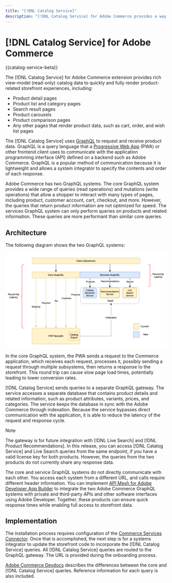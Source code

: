 ```yaml
---
title: "[!DNL Catalog Service]"
description: "[!DNL Catalog Service] for Adobe Commerce provides a way to retrieve the contents of Product Display Pages and Product List Pages faster than the native Adobe Commerce GraphQL queries."
---
```


# [!DNL Catalog Service] for Adobe Commerce

{{catalog-service-beta}}

The [!DNL Catalog Service] for Adobe Commerce extension provides rich view-model (read-only) catalog data to quickly and fully render product-related storefront experiences, including:

*  Product detail pages
*  Product list and category pages
*  Search result pages
*  Product carousels
*  Product comparison pages
*  Any other pages that render product data, such as cart, order, and wish list pages

The [!DNL Catalog Service] uses [GraphQL](https://graphql.org/) to request and receive product data. GraphQL is a query language that a [Progressive Web App](https://developer.adobe.com/commerce/pwa-studio/) (PWA) or other frontend client uses to communicate with the application programming interface (API) defined on a backend such as Adobe Commerce. GraphQL is a popular method of communication because it is lightweight and allows a system integrator to specify the contents and order of each response.

Adobe Commerce has two GraphQL systems. The core GraphQL system provides a wide range of queries (read operations) and mutations (write operations) that allow a shopper to interact with many types of pages, including product, customer account, cart, checkout, and more. However, the queries that return product information are not optimized for speed. The services GraphQL system can only perform queries on products and related information. These queries are more performant than similar core queries.

## Architecture

The following diagram shows the two GraphQL systems:

![Catalog architecture diagram](assets/catalog-service-architecture.png)

In the core GraphQL system, the PWA sends a request to the Commerce application, which receives each request, processes it, possibly sending a request through multiple subsystems, then returns a response to the storefront. This round trip can cause slow page load times, potentially leading to lower conversion rates.

[!DNL Catalog Service] sends queries to a separate GraphQL gateway. The service accesses a separate database that contains product details and related information, such as product attributes, variants, prices, and categories. The service keeps the database in sync with the Adobe Commerce through indexation.
Because the service bypasses direct communication with the application, it is able to reduce the latency of the request and response cycle.

>[!NOTE]
>
>The gateway is for future integration with [!DNL Live Search] and [!DNL Product Recommendations]. In this release, you can access [!DNL Catalog Service] and Live Search queries from the same endpoint, if you have a valid license key for both products. However, the queries from the two products do not currently share any response data.

The core and service GraphQL systems do not directly communicate with each other. You access each system from a different URL, and calls require different header information. You can implement [API Mesh for Adobe Developer App Builder](https://developer.adobe.com/graphql-mesh-gateway/) to integrate the two Adobe Commerce GraphQL systems with private and third-party APIs and other software interfaces using Adobe Developer. Together, these products can ensure quick response times while enabling full access to storefront data.

## Implementation

The installation process requires configuration of the [Commerce Services Connector](../landing/saas.md). Once that is accomplished, the next step is for a systems integrator to update the storefront code to incorporate the [!DNL Catalog Service] queries. All [!DNL Catalog Service] queries are routed to the GraphQL gateway. The URL is provided during the onboarding process.

[Adobe Commerce Devdocs](https://devdocs.magento.com/catalog-service/index.html) describes the differences between the core and [!DNL Catalog Service] queries. Reference information for each query is also included.
